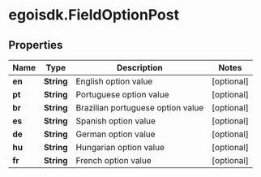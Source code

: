 # egoisdk.FieldOptionPost

## Properties

Name | Type | Description | Notes
------------ | ------------- | ------------- | -------------
**en** | **String** | English option value | [optional] 
**pt** | **String** | Portuguese option value | [optional] 
**br** | **String** | Brazilian portuguese option value | [optional] 
**es** | **String** | Spanish option value | [optional] 
**de** | **String** | German option value | [optional] 
**hu** | **String** | Hungarian option value | [optional] 
**fr** | **String** | French option value | [optional] 


